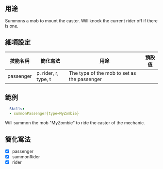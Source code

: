 ## 用途
Summons a mob to mount the caster. Will knock the current rider off if there is one.


## 細項設定
| 技能名稱 | 簡化寫法| 用途 | 預設值 |
|-----------|-----------|----------------------------------------------------------------------|---------|
| passenger | p. rider, r, type, t | The type of the mob to set as the passenger   | |

  
## 範例
```yaml
  Skills:
  - summonPassenger{type=MyZombie}
```
Will summon the mob "MyZombie" to ride the caster of the mechanic.


## 簡化寫法
- [x] passenger
- [x] summonRider
- [x] rider
